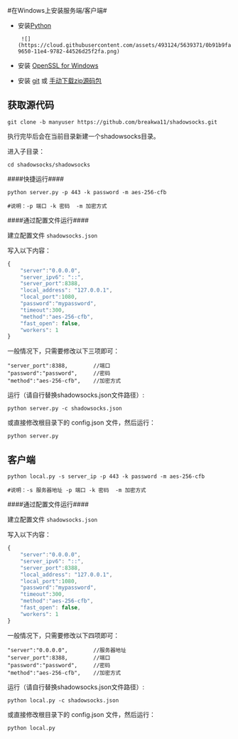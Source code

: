 #在Windows上安装服务端/客户端#

* 安装[Python]

       ![](https://cloud.githubusercontent.com/assets/493124/5639371/0b91b9fa-9650-11e4-9782-44526d25f2fa.png)

* 安装 [OpenSSL for Windows]
* 安装 [git] 或 [手动下载zip源码包]

获取源代码
-----
`git clone -b manyuser https://github.com/breakwa11/shadowsocks.git`

执行完毕后会在当前目录新建一个shadowsocks目录。

进入子目录：

    cd shadowsocks/shadowsocks

####快捷运行####
```
python server.py -p 443 -k password -m aes-256-cfb

#说明：-p 端口 -k 密码  -m 加密方式
```

####通过配置文件运行####

建立配置文件 `shadowsocks.json`

写入以下内容：
```javascript
{
    "server":"0.0.0.0",
    "server_ipv6": "::",
    "server_port":8388,
    "local_address": "127.0.0.1",
    "local_port":1080,
    "password":"mypassword",
    "timeout":300,
    "method":"aes-256-cfb",
    "fast_open": false,
    "workers": 1
}
```
一般情况下，只需要修改以下三项即可：
```
"server_port":8388,        //端口
"password":"password",     //密码
"method":"aes-256-cfb",    //加密方式
```

运行（请自行替换shadowsocks.json文件路径）:

    python server.py -c shadowsocks.json

或直接修改根目录下的 config.json 文件，然后运行：

    python server.py


客户端
-----

```
python local.py -s server_ip -p 443 -k password -m aes-256-cfb

#说明：-s 服务器地址 -p 端口 -k 密码  -m 加密方式
```

####通过配置文件运行####

建立配置文件 `shadowsocks.json`

写入以下内容：
```javascript
{
    "server":"0.0.0.0",
    "server_ipv6": "::",
    "server_port":8388,
    "local_address": "127.0.0.1",
    "local_port":1080,
    "password":"mypassword",
    "timeout":300,
    "method":"aes-256-cfb",
    "fast_open": false,
    "workers": 1
}
```


一般情况下，只需要修改以下四项即可：
```
"server":"0.0.0.0",        //服务器地址
"server_port":8388,        //端口
"password":"password",     //密码
"method":"aes-256-cfb",    //加密方式
```

运行（请自行替换shadowsocks.json文件路径）:

    python local.py -c shadowsocks.json

或直接修改根目录下的 config.json 文件，然后运行：

    python local.py










[手动下载zip源码包]:            https://github.com/breakwa11/shadowsocks
[git]:                        http://git-scm.com/download/
[python]:                     https://www.python.org/downloads/windows/
[OpenSSL for Windows]:        https://slproweb.com/products/Win32OpenSSL.html